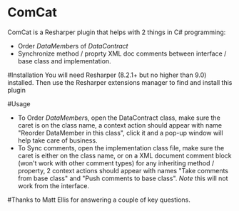 # ComCat
ComCat is a Resharper plugin that helps with 2 things in C# programming:
* Order *DataMember*s of *DataContract*
* Synchronize method / proprty XML doc comments between interface / base class and implementation.

#Installation
You will need Resharper (8.2.1+ but no higher than 9.0) installed. Then use the Resharper extensions manager to find and install this plugin

#Usage
* To Order *DataMember*s, open the DataContract class, make sure the caret is on the class name, a context action should appear with name "Reorder DataMember in this class", click it and a pop-up window will help take care of business.
* To Sync comments, open the implementation class file, make sure the caret is either on the class name, or on a XML document comment block (won't work with other comment types) for any inheriting method / property, 2 context actions should appear with names "Take comments from base class" and "Push comments to base class". *Note* this will not work from the interface.

#Thanks to
Matt Ellis for answering a couple of key questions.
